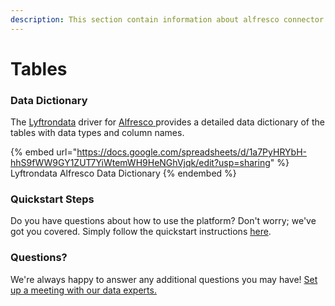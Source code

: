 ```yaml
---
description: This section contain information about alfresco connector tables information
---
```


# Tables

### Data Dictionary

The [Lyftrondata](https://www.lyftrondata.com/) driver for [Alfresco](https://www.lyftrondata.com/integration/alfresco/)[ ](https://www.lyftrondata.com/integration/alfresco/)provides a detailed data dictionary of the tables with data types and column names.

{% embed url="https://docs.google.com/spreadsheets/d/1a7PyHRYbH-hhS9fWW9GY1ZUT7YiWtemWH9HeNGhVjqk/edit?usp=sharing" %}
Lyftrondata Alfresco Data Dictionary
{% endembed %}

### Quickstart Steps

Do you have questions about how to use the platform? Don't worry; we've got you covered. Simply follow the quickstart instructions [here](../../../../quickstart-steps.md).

### Questions? <a href="#questions" id="questions"></a>

We're always happy to answer any additional questions you may have! [Set up a meeting with our data experts.](https://www.lyftrondata.com/book-a-meeting/)

